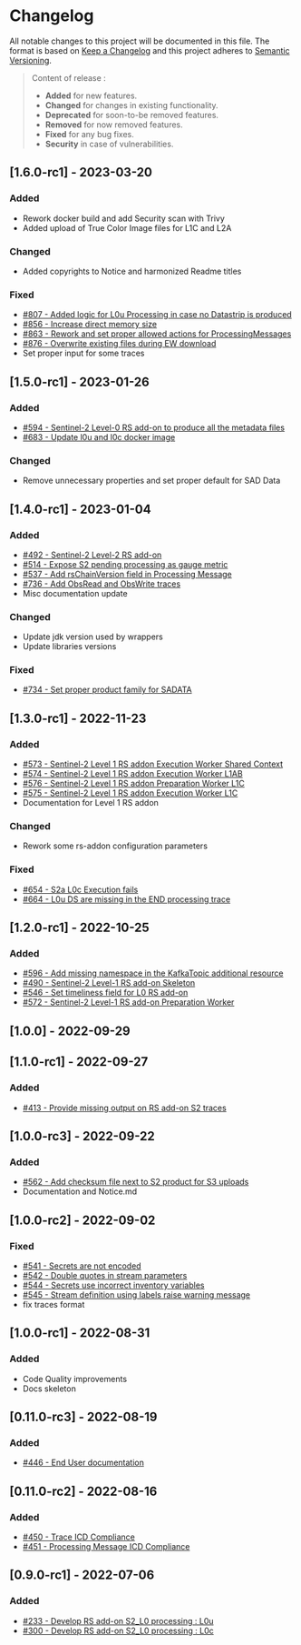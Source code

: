 # Changelog

All notable changes to this project will be documented in this file.
The format is based on [Keep a Changelog](https://keepachangelog.com/en/1.0.0/) and this project adheres to [Semantic Versioning](https://semver.org/spec/v2.0.0.html).
> Content of release :
> - **Added** for new features.
> - **Changed** for changes in existing functionality.
> - **Deprecated** for soon-to-be removed features.
> - **Removed** for now removed features.
> - **Fixed** for any bug fixes.
> - **Security** in case of vulnerabilities.

## [1.6.0-rc1] - 2023-03-20

### Added

- Rework docker build and add Security scan with Trivy
- Added upload of True Color Image files for L1C and L2A

### Changed

- Added copyrights to Notice and harmonized Readme titles

### Fixed

- [#807 - Added logic for L0u Processing in case no Datastrip is produced](https://github.com/COPRS/rs-issues/issues/807)
- [#856 - Increase direct memory size](https://github.com/COPRS/rs-issues/issues/856)
- [#863 - Rework and set proper allowed actions for ProcessingMessages](https://github.com/COPRS/rs-issues/issues/863)
- [#876 - Overwrite existing files during EW download](https://github.com/COPRS/rs-issues/issues/876)
- Set proper input for some traces

## [1.5.0-rc1] - 2023-01-26

### Added

- [#594 - Sentinel-2 Level-0 RS add-on to produce all the metadata files](https://github.com/COPRS/rs-issues/issues/594)
- [#683 - Update l0u and l0c docker image](https://github.com/COPRS/rs-issues/issues/683)

### Changed

- Remove unnecessary properties and set proper default for SAD Data

## [1.4.0-rc1] - 2023-01-04

### Added

- [#492 - Sentinel-2 Level-2 RS add-on](https://github.com/COPRS/rs-issues/issues/492)
- [#514 - Expose S2 pending processing as gauge metric](https://github.com/COPRS/rs-issues/issues/514)
- [#537 - Add rsChainVersion field in Processing Message](https://github.com/COPRS/rs-issues/issues/537)
- [#736 - Add ObsRead and ObsWrite traces](https://github.com/COPRS/rs-issues/issues/736)
- Misc documentation update

### Changed

- Update jdk version used by wrappers
- Update libraries versions

### Fixed

- [#734 - Set proper product family for SADATA](https://github.com/COPRS/rs-issues/issues/734)

## [1.3.0-rc1] - 2022-11-23

### Added

- [#573 - Sentinel-2 Level 1 RS addon Execution Worker Shared Context](https://github.com/COPRS/rs-issues/issues/573)
- [#574 - Sentinel-2 Level 1 RS addon Execution Worker L1AB](https://github.com/COPRS/rs-issues/issues/574)
- [#576 - Sentinel-2 Level 1 RS addon Preparation Worker L1C](https://github.com/COPRS/rs-issues/issues/576)
- [#575 - Sentinel-2 Level 1 RS addon Execution Worker L1C](https://github.com/COPRS/rs-issues/issues/575)
- Documentation for Level 1 RS addon

### Changed

- Rework some rs-addon configuration parameters

### Fixed

- [#654 - S2a L0c Execution fails](https://github.com/COPRS/rs-issues/issues/654)
- [#664 - L0u DS are missing in the END processing trace](https://github.com/COPRS/rs-issues/issues/664)

## [1.2.0-rc1] - 2022-10-25

### Added

- [#596 - Add missing namespace in the KafkaTopic additional resource](https://github.com/COPRS/rs-issues/issues/596)
- [#490 - Sentinel-2 Level-1 RS add-on Skeleton](https://github.com/COPRS/rs-issues/issues/490)
- [#546 - Set timeliness field for L0 RS add-on](https://github.com/COPRS/rs-issues/issues/546)
- [#572 - Sentinel-2 Level-1 RS add-on Preparation Worker](https://github.com/COPRS/rs-issues/issues/572)

## [1.0.0] - 2022-09-29

## [1.1.0-rc1] - 2022-09-27

### Added

- [#413 - Provide missing output on RS add-on S2 traces](https://github.com/COPRS/rs-issues/issues/413)

## [1.0.0-rc3] - 2022-09-22

### Added

- [#562 - Add checksum file next to S2 product for S3 uploads](https://github.com/COPRS/rs-issues/issues/562)
- Documentation and Notice.md

## [1.0.0-rc2] - 2022-09-02

### Fixed

- [#541 - Secrets are not encoded](https://github.com/COPRS/rs-issues/issues/541)
- [#542 - Double quotes in stream parameters](https://github.com/COPRS/rs-issues/issues/542)
- [#544 - Secrets use incorrect inventory variables](https://github.com/COPRS/rs-issues/issues/544)
- [#545 - Stream definition using labels raise warning message](https://github.com/COPRS/rs-issues/issues/545)
- fix traces format

## [1.0.0-rc1] - 2022-08-31

### Added

- Code Quality improvements
- Docs skeleton

## [0.11.0-rc3] - 2022-08-19

### Added

- [#446 - End User documentation](https://github.com/COPRS/rs-issues/issues/446)

## [0.11.0-rc2] - 2022-08-16

### Added

- [#450 - Trace ICD Compliance](https://github.com/COPRS/rs-issues/issues/450)
- [#451 - Processing Message ICD Compliance](https://github.com/COPRS/rs-issues/issues/451)

## [0.9.0-rc1] - 2022-07-06

### Added

- [#233 - Develop RS add-on S2_L0 processing : L0u](https://github.com/COPRS/rs-issues/issues/233)
- [#300 - Develop RS add-on S2_L0 processing : L0c](https://github.com/COPRS/rs-issues/issues/300)
